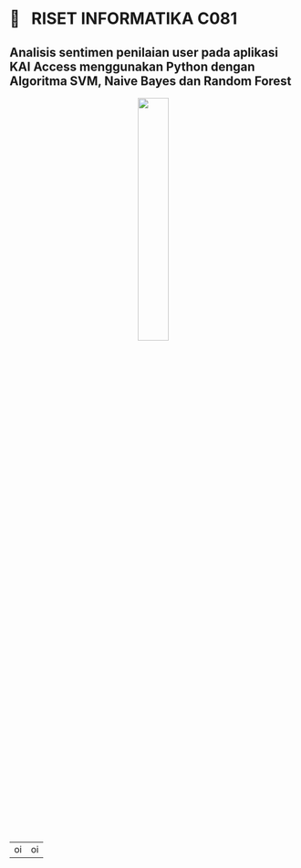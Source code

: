 <h1> 🔰 &nbsp; RISET INFORMATIKA C081 </h1>

<h2> Analisis sentimen penilaian user pada aplikasi KAI Access menggunakan Python dengan Algoritma SVM, Naive Bayes dan Random Forest  </h2>

<p align="center" width="100%">
    <img width="33%" src="https://lh3.googleusercontent.com/dnFOQqguRQB6G0BVca-YNaPGYDfgTOK3BGvlyOr4s6w-6-U17V2iYnLKmgau865mWOs=s360"> 
</p>

<table border="0">
  <tr>
    <td>oi</td>
    <td>oi</td>
  </tr>
</table>
